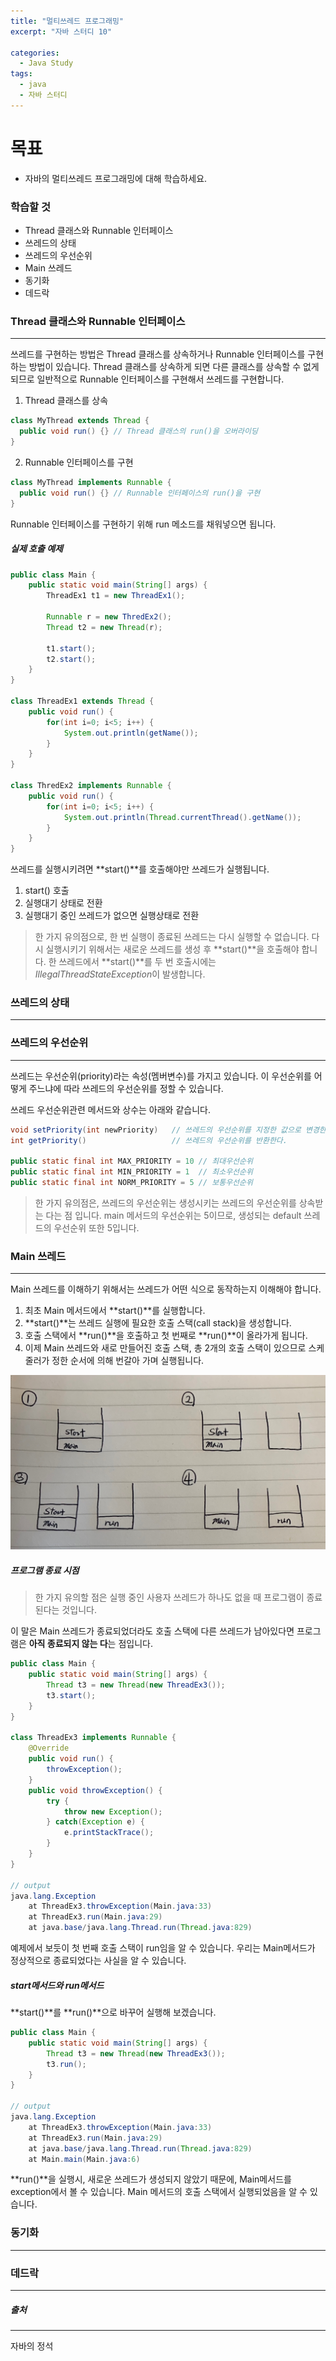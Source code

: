 ```yaml
---
title: "멀티쓰레드 프로그래밍"
excerpt: "자바 스터디 10"

categories:
  - Java Study
tags:
  - java
  - 자바 스터디
---
```


# 목표
* 자바의 멀티쓰레드 프로그래밍에 대해 학습하세요.

### 학습할 것
* Thread 클래스와 Runnable 인터페이스
* 쓰레드의 상태
* 쓰레드의 우선순위
* Main 쓰레드
* 동기화
* 데드락


### Thread 클래스와 Runnable 인터페이스
-------------
쓰레드를 구현하는 방법은 Thread 클래스를 상속하거나 Runnable 인터페이스를 구현하는 방법이 있습니다.
Thread 클래스를 상속하게 되면 다른 클래스를 상속할 수 없게 되므로 일반적으로 Runnable 인터페이스를 구현해서 쓰레드를 구현합니다.

1. Thread 클래스를 상속
```java
class MyThread extends Thread {
  public void run() {} // Thread 클래스의 run()을 오버라이딩
}
```

2. Runnable 인터페이스를 구현
```java
class MyThread implements Runnable {
  public void run() {} // Runnable 인터페이스의 run()을 구현
}
```
Runnable 인터페이스를 구현하기 위해 run 메소드를 채워넣으면 됩니다.

##### 실제 호출 예제
```java
public class Main {
    public static void main(String[] args) {
        ThreadEx1 t1 = new ThreadEx1();

        Runnable r = new ThredEx2();
        Thread t2 = new Thread(r);

        t1.start();
        t2.start();
    }
}

class ThreadEx1 extends Thread {
    public void run() {
        for(int i=0; i<5; i++) {
            System.out.println(getName());
        }
    }
}

class ThredEx2 implements Runnable {
    public void run() {
        for(int i=0; i<5; i++) {
            System.out.println(Thread.currentThread().getName());
        }
    }
}
```

쓰레드를 실행시키려면 **start()**를 호출해야만 쓰레드가 실행됩니다.
1. start() 호출
2. 실행대기 상태로 전환
3. 실행대기 중인 쓰레드가 없으면 실행상태로 전환

> 한 가지 유의점으로, 한 번 실행이 종료된 쓰레드는 다시 실행할 수 없습니다.
> 다시 실행시키기 위해서는 새로운 쓰레드를 생성 후 **start()**을 호출해야 합니다.
> 한 쓰레드에서 **start()**를 두 번 호출시에는 *IllegalThreadStateException*이 발생합니다.

### 쓰레드의 상태
-------------


### 쓰레드의 우선순위
-------------
쓰레드는 우선순위(priority)라는 속성(멤버변수)를 가지고 있습니다.
이 우선순위를 어떻게 주느냐에 따라 쓰레드의 우선순위를 정할 수 있습니다.

쓰레드 우선순위관련 메서드와 상수는 아래와 같습니다.
```java
void setPriority(int newPriority)   // 쓰레드의 우선순위를 지정한 값으로 변경한다.
int getPriority()                   // 쓰레드의 우선순위를 반환한다.

public static final int MAX_PRIORITY = 10 // 최대우선순위
public static final int MIN_PRIORITY = 1  // 최소우선순위
public static final int NORM_PRIORITY = 5 // 보통우선순위
```

> 한 가지 유의점은, 쓰레드의 우선순위는 생성시키는 쓰레드의 우선순위를 상속받는 다는 점 입니다.
> main 메서드의 우선순위는 5이므로, 생성되는 default 쓰레드의 우선순위 또한 5입니다.

### Main 쓰레드
-------------
Main 쓰레드를 이해하기 위해서는 쓰레드가 어떤 식으로 동작하는지 이해해야 합니다.

1. 최초 Main 메서드에서 **start()**를 실행합니다.
2. **start()**는 쓰레드 실행에 필요한 호출 스택(call stack)을 생성합니다.
3. 호출 스택에서 **run()**을 호출하고 첫 번째로 **run()**이 올라가게 됩니다.
4. 이제 Main 쓰레드와 새로 만들어진 호출 스택, 총 2개의 호출 스택이 있으므로 스케줄러가 정한 순서에 의해 번갈아 가며 실행됩니다.

![main thread](/assets/images/mainThread.jpeg)

##### 프로그램 종료 시점
> 한 가지 유의할 점은 실행 중인 사용자 쓰레드가 하나도 없을 때 프로그램이 종료된다는 것입니다.

이 말은 Main 쓰레드가 종료되었더라도 호출 스택에 다른 쓰레드가 남아있다면 프로그램은 **아직 종료되지 않는 다**는 점입니다.

```java
public class Main {
    public static void main(String[] args) {
        Thread t3 = new Thread(new ThreadEx3());
        t3.start();
    }
}

class ThreadEx3 implements Runnable {
    @Override
    public void run() {
        throwException();
    }
    public void throwException() {
        try {
            throw new Exception();
        } catch(Exception e) {
            e.printStackTrace();
        }
    }
}

// output
java.lang.Exception
	at ThreadEx3.throwException(Main.java:33)
	at ThreadEx3.run(Main.java:29)
	at java.base/java.lang.Thread.run(Thread.java:829)
```
예제에서 보듯이
첫 번째 호출 스택이 run임을 알 수 있습니다.
우리는 Main메서드가 정상적으로 종료되었다는 사실을 알 수 있습니다.

##### start메서드와 run메서드
**start()**를 **run()**으로 바꾸어 실행해 보겠습니다.
```java
public class Main {
    public static void main(String[] args) {
        Thread t3 = new Thread(new ThreadEx3());
        t3.run();
    }
}

// output
java.lang.Exception
	at ThreadEx3.throwException(Main.java:33)
	at ThreadEx3.run(Main.java:29)
	at java.base/java.lang.Thread.run(Thread.java:829)
	at Main.main(Main.java:6)
```

**run()**을 실행시, 새로운 쓰레드가 생성되지 않았기 때문에, Main메서드를 exception에서 볼 수 있습니다.
Main 메서드의 호출 스택에서 실행되었음을 알 수 있습니다.

### 동기화
-------------
### 데드락
-------------


##### 출처
-------------
자바의 정석